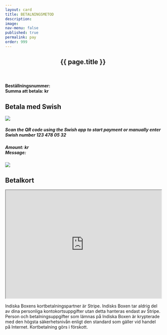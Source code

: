 ```yaml
---
layout: card
title: BETALNINGSMETOD
description: 
image: 
nav-menu: false
published: true
permalink: pay
order: 999
---
```


<div id="main">
	<section class="major">
		<div class="inner">
			<header class="major">
				<h2>{{ page.title }}</h2>
			</header>
			<div>
				<h4>Beställningsnummer: <span class="orderid"></span><br>Summa att betala: <span class="ordertotal"></span> kr</h4>
			</div>
			<div>
				<h2>Betala med Swish</h2>
				<a class="link swish-link">
					<img src="{{ site.baseurl }}/assets/images/Swish.png" alt-src="Betala med Swish">
				</a>
	                	<a id="swish-uri"></a>
      				<div id="swish-qr" class="modal" onclick="this.style.display='none'">
    	    				<div class="modal-content">
					    <h5>Scan the QR code using the Swish app to start payment or manually enter Swish number 123 478 05 32</h5>
		                            <h5>Amount: <span class="ordertotal"></span> kr<br>Message: <span class="orderid"></span></h5>					    					     <img src="{{ site.baseurl }}/assets/images/indiskaboxenswish.png" >
				  	</div>
  				</div>
 			</div>
			<div>
				<h2>Betalkort</h2>
				<iframe style="height: 350px; width: 100%;" allowpaymentrequest id="gFrame" src="https://script.google.com/macros/s/AKfycbzDz5bpLAOYri6kbhe1NcRvTIzHArm_hhtITKloobfokWgOAmuA/exec"></iframe>
				<p>Indiska Boxens kortbetalningspartner är Stripe. Indisks Boxen tar aldrig del av dina personliga kontokortsuppgifter utan detta hanteras endast av Stripe. Person och betalningsuppgifter som lämnas på Indiska Boxen är krypterade med den högsta säkerhetsnivån enligt den standard som gäller vid handel på Internet. Kortbetalning görs i förskott.</p>
			</div>
		</div>
	</section>
</div>
